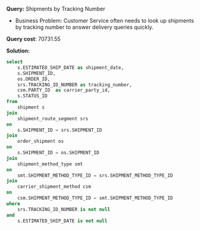 **Query:**  Shipments by Tracking Number
 - Business Problem:
   Customer Service often needs to look up shipments by tracking number to answer delivery queries quickly.
   
**Query cost**: 70731.55

**Solution:** 
```sql
select 
    s.ESTIMATED_SHIP_DATE as shipment_date,
    s.SHIPMENT_ID,
    os.ORDER_ID,
    srs.TRACKING_ID_NUMBER as tracking_number,
    csm.PARTY_ID  as carrier_party_id,
    s.STATUS_ID 
from
    shipment s 
join
    shipment_route_segment srs 
on
    s.SHIPMENT_ID = srs.SHIPMENT_ID 
join
    order_shipment os 
on 
    s.SHIPMENT_ID = os.SHIPMENT_ID  
join 
    shipment_method_type smt 
on
    smt.SHIPMENT_METHOD_TYPE_ID = srs.SHIPMENT_METHOD_TYPE_ID
join 
    carrier_shipment_method csm 
on 
    csm.SHIPMENT_METHOD_TYPE_ID = smt.SHIPMENT_METHOD_TYPE_ID 
where 
    srs.TRACKING_ID_NUMBER is not null
and 
    s.ESTIMATED_SHIP_DATE is not null	


	